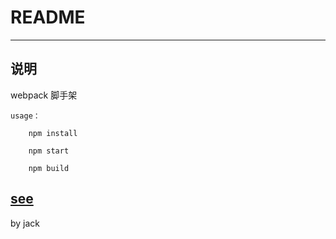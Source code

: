 # README
----
## 说明

webpack 脚手架

    usage：
    
        npm install 
        
        npm start 
        
        npm build 
   
[see](http://www.jianshu.com/p/42e11515c10f)
----
        
by jack

